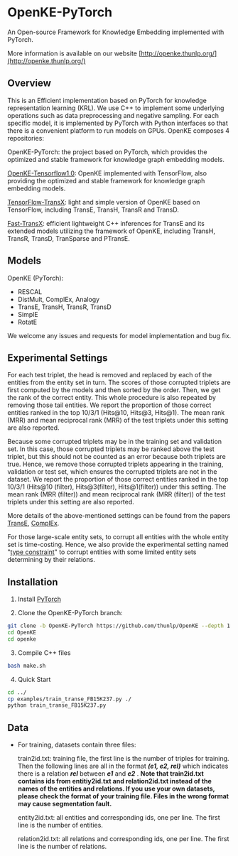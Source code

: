 # OpenKE-PyTorch

An Open-source Framework for Knowledge Embedding implemented with PyTorch.

More information is available on our website 
[http://openke.thunlp.org/](http://openke.thunlp.org/)


## Overview

This is an Efficient implementation based on PyTorch for knowledge representation learning (KRL). We use C++ to implement some underlying operations such as data preprocessing and negative sampling. For each specific model, it is implemented by PyTorch with Python interfaces so that there is a convenient platform to run models on GPUs. OpenKE composes 4 repositories:

OpenKE-PyTorch: the project based on PyTorch, which provides the optimized and stable framework for knowledge graph embedding models.

<a href="https://github.com/thunlp/OpenKE/tree/OpenKE-Tensorflow1.0"> OpenKE-Tensorflow1.0</a>: OpenKE implemented with TensorFlow, also providing the optimized and stable framework for knowledge graph embedding models.

<a href="https://github.com/thunlp/TensorFlow-TransX"> TensorFlow-TransX</a>: light and simple version of OpenKE based on TensorFlow, including TransE, TransH, TransR and TransD. 

<a href="https://github.com/thunlp/Fast-TransX"> Fast-TransX</a>: efficient lightweight C++ inferences for TransE and its extended models utilizing the framework of OpenKE, including TransH, TransR, TransD, TranSparse and PTransE. 




## Models

OpenKE (PyTorch): 

*	 RESCAL
*  DistMult, ComplEx, Analogy
*  TransE, TransH, TransR, TransD
*  SimplE
*	 RotatE

We welcome any issues and requests for model implementation and bug fix.

## Experimental Settings

For each test triplet, the head is removed and replaced by each of the entities from the entity set in turn. The scores of those corrupted triplets are first computed by the models and then sorted by the order. Then, we get the rank of the correct entity. This whole procedure is also repeated by removing those tail entities. We report the proportion of those correct entities ranked in the top 10/3/1 (Hits@10, Hits@3, Hits@1). The mean rank (MRR) and mean reciprocal rank (MRR) of the test triplets under this setting are also reported.

Because some corrupted triplets may be in the training set and validation set. In this case, those corrupted triplets may be ranked above the test triplet, but this should not be counted as an error because both triplets are true. Hence, we remove those corrupted triplets appearing in the training, validation or test set, which ensures the corrupted triplets are not in the dataset. We report the proportion of those correct entities ranked in the top 10/3/1 (Hits@10 (filter), Hits@3(filter), Hits@1(filter)) under this setting. The mean rank (MRR (filter)) and mean reciprocal rank (MRR (filter)) of the test triplets under this setting are also reported.

More details of the above-mentioned settings can be found from the papers [TransE](http://papers.nips.cc/paper/5071-translating-embeddings-for-modeling-multi-relational-data.pdf), [ComplEx](http://proceedings.mlr.press/v48/trouillon16.pdf).

For those large-scale entity sets, to corrupt all entities with the whole entity set is time-costing. Hence, we also provide the experimental setting named "[type constraint](https://www.dbs.ifi.lmu.de/~krompass/papers/TypeConstrainedRepresentationLearningInKnowledgeGraphs.pdf)" to corrupt entities with some limited entity sets determining by their relations.




## Installation

1. Install [PyTorch](https://pytorch.org/get-started/locally/)

2. Clone the OpenKE-PyTorch branch:
```bash
git clone -b OpenKE-PyTorch https://github.com/thunlp/OpenKE --depth 1
cd OpenKE
cd openke
```
3. Compile C++ files
```bash
bash make.sh
```	
4. Quick Start
```bash
cd ../
cp examples/train_transe_FB15K237.py ./
python train_transe_FB15K237.py
```
## Data

* For training, datasets contain three files:

  train2id.txt: training file, the first line is the number of triples for training. Then the following lines are all in the format ***(e1, e2, rel)*** which indicates there is a relation ***rel*** between ***e1*** and ***e2*** .
  **Note that train2id.txt contains ids from entitiy2id.txt and relation2id.txt instead of the names of the entities and relations. If you use your own datasets, please check the format of your training file. Files in the wrong format may cause segmentation fault.**

  entity2id.txt: all entities and corresponding ids, one per line. The first line is the number of entities.

  relation2id.txt: all relations and corresponding ids, one per line. The first line is the number of relations.

  

